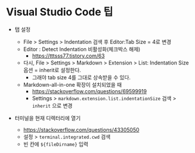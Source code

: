 # Visual Studio Code 팁

- 탭 설정
    - File > Settings > Indentation 검색 후 Editor:Tab Size = 4로 변경
    - Editor : Detect Indentation 비활성화(체크박스 해제)
        - https://tttsss77.tistory.com/63
    - 다시, File > Settings > Markdown > Extension > List: Indentation Size 옵션 = inherit로 설정한다.
        - 그래야 tab size 4를 그대로 상속받을 수 있다.
    - Markdown-all-in-one 확장이 설치되었을 때
        - https://stackoverflow.com/questions/69599919
        - Settings > `markdown.extension.list.indentationSize` 검색 > `inherit` 으로 변경
  
- 터미널을 현재 디렉터리에 열기
    - https://stackoverflow.com/questions/43305050
    - 설정 > `terminal.integrated.cwd` 검색
    - 빈 칸에 `${fileDirname}` 입력